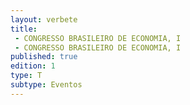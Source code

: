 ```yaml
---
layout: verbete
title:
 - CONGRESSO BRASILEIRO DE ECONOMIA, I
 - CONGRESSO BRASILEIRO DE ECONOMIA, I
published: true
edition: 1  
type: T
subtype: Eventos
---
```


